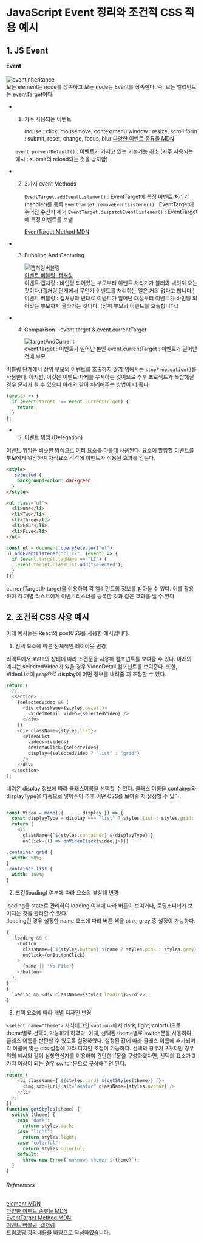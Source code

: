 # JavaScript Event 정리와 조건적 CSS 적용 예시

## 1. JS Event

#### Event

![eventInheritance](./images/2020-10-15_jsEvent_Css/elementEvent.JPG)  
모든 element는 node를 상속하고 모든 node는 Event를 상속한다. 즉, 모든 엘리먼트는 eventTarget이다.

- 1. 자주 사용되는 이벤트

     mouse : click, mousemove, contextmenu
     window : resize, scroll
     form : submit, reset, change, focus, blur
     [다양한 이벤트 종류들 MDN](https://developer.mozilla.org/ko/docs/Web/Events)

  `event.preventDefault()` : 이벤트가 가지고 있는 기본기능 취소 (자주 사용되는 예시 : submit의 reload되는 것을 방지함)

- 2. 3가지 event Methods

     `EventTarget.addEventListener()` : EventTarget에 특정 이벤트 처리기(handler)를 등록
     `EventTarget.removeEventListener()` : EventTarget에 주어진 수신기 제거
     `EventTarget.dispatchEventListener()` : EventTarget에 특정 이벤트를 보냄

     [EventTarget Method MDN](https://developer.mozilla.org/ko/docs/Web/API/EventTarget)

- 3. Bubbling And Capturing

     ![캡쳐링버블링](./images/2020-10-15_jsEvent_Css/capturingAndBubbling.JPG)  
     [이벤트 버블링, 캡처링](https://developer.mozilla.org/en-US/docs/Learn/JavaScript/Building_blocks/Events#Event_bubbling_and_capture)  
     이벤트 캡처링 : 바인딩 되어있는 부모부터 이벤트 처리기가 불러와 내려져 오는 것이다.(캡처링 단계에서 무언가 이벤트를 처리하는 일은 거의 없다고 합니다.)  
     이벤트 버블링 : 캡처링과 반대로 이벤트가 일어난 대상부터 이벤트가 바인딩 되어있는 부모까지 올라가는 것이다. (상위 부모의 이벤트를 호출합니다.)

- 4. Comparison - event.target & event.currentTarget

     ![targetAndCurrent](./images/2020-10-15_jsEvent_Css/targetAndCurrent.jpg)  
     event.target : 이벤트가 일어난 본인
     event.currentTarget : 이벤트가 일어난 것에 부모

버블링 단계에서 상위 부모의 이벤트를 호출하지 않기 위해서는 `stopPropagation()`를 사용한다. 하지만, 이것은 이벤트 자체를 무시하는 것이므로 추후 프로젝트가 복잡해질 경우 문제가 될 수 있으니 아래와 같이 처리해주는 방법이 더 좋다.

```js
(event) => {
  if (event.target !== event.currentTarget) {
    return;
  }
};
```

- 5. 이벤트 위임 (Delegation)

이벤트 위임은 비슷한 방식으로 여러 요소를 다룰때 사용된다. 요소에 할당할 이벤트를 부모에게 위임하여 자식요소 각각에 이벤트가 적용된 효과를 얻는다.

```html
<style>
  .selected {
    background-color: darkgreen;
  }
</style>
```

```html
<ul class="ul">
  <li>One</li>
  <li>Two</li>
  <li>Three</li>
  <li>Four</li>
  <li>Five</li>
</ul>
```

```js
const ul = document.querySelector("ul");
ul.addEventListener("click", (event) => {
  if (event.target.tagName == "LI") {
    event.target.classList.add("selected");
  }
});
```

currentTarget과 target을 이용하여 각 엘리먼트의 정보를 받아올 수 있다. 이를 활용하여 각 개별 리스트에게 이벤트리스너를 등록한 것과 같은 효과를 낼 수 있다.

## 2. 조건적 CSS 사용 예시

아래 예시들은 React와 postCSS를 사용한 예시입니다.

1. 선택 요소에 따른 전체적인 레이아웃 변경

리액트에서 state의 상태에 따라 조건문을 사용해 컴포넌트를 보여줄 수 있다. 아래의 예시는 selectedVideo가 있을 경우 VideoDetail 컴포넌트를 보여준다. 또한, VideoList에 `prop`으로 display에 어떤 정보를 내려줄 지 조정할 수 있다.

```js
return (
  //...
  <section>
    {selectedVideo && (
      <div className={styles.detail}>
        <VideoDetail video={selectedVideo} />
      </div>
    )}
    <div className={styles.list}>
      <VideoList
        videos={videos}
        onVideoClick={selectVideo}
        display={selectedVideo ? "list" : "grid"}
      />
    </div>
  </section>
);
```

내려온 display 정보에 따라 클래스이름을 선택할 수 있다. 클래스 이름을 container와 displayType을 다중으로 넣어주어 추후 어떤 CSS를 보여줄 지 설정할 수 있다.

```js

const Video = memo(({ ... , display }) => {
  const displayType = display === "list" ? styles.list : styles.grid;
  return (
    <li
      className={`${styles.container} ${displayType}`}
      onClick={() => onVideoClick(video)}>)})
```

```css
.container.grid {
  width: 50%;
}
.container.list {
  width: 100%;
}
```

2. 조건(loading) 여부에 따라 요소의 뷰상태 변경

loading을 state로 관리하여 loading 여부에 따라 버튼이 보여거나, 로딩스피너가 보여지는 것을 관리할 수 있다.  
!loading인 경우 설정한 name 요소에 따라 버튼 색을 pink, grey 중 설정이 가능하다.

```js
{
  !loading && (
    <button
      className={`${styles.button} ${name ? styles.pink : styles.grey}`}
      onClick={onButtonClick}
    >
      {name || "No File"}
    </button>
  );
}
{
  loading && <div className={styles.loading}></div>;
}
```

3. 선택 요소에 따라 개별 디자인 변경

`<select name="theme">` 자식태그인 `<option>`에서 dark, light, colorful으로 theme별로 선택이 가능하게 하였다. 이때, 선택된 theme별로 switch문을 사용하여 클래스 이름을 반환할 수 있도록 설정하였다. 설정된 값에 따라 클래스 이름에 추가되며 각 이름에 맞는 css 설정에 따라 디자인 조정이 가능하다. 선택의 경우가 2가지인 경우 위의 예시와 같이 삼항연산자를 이용하여 간단한 if문을 구성하였다면, 선택의 요소가 3가지 이상이 되는 경우 switch문으로 구성해주면 된다.

```js
return (
    <li className={`${styles.card} ${getStyles(theme)} `}>
      <img src={url} alt="avatar" className={styles.avatar} />
    </li>
  );
})
function getStyles(theme) {
  switch (theme) {
    case "dark":
      return styles.dark;
    case "light":
      return styles.light;
    case "colorful":
      return styles.colorful;
    default:
      throw new Error(`unknown theme: ${theme}`);
  }
}
```

###### References

[element MDN](https://developer.mozilla.org/ko/docs/Web/API/Element)  
[다양한 이벤트 종류들 MDN](https://developer.mozilla.org/ko/docs/Web/Events)  
[EventTarget Method MDN](https://developer.mozilla.org/ko/docs/Web/API/EventTarget)  
[이벤트 버블링, 캡처링](https://developer.mozilla.org/en-US/docs/Learn/JavaScript/Building_blocks/Events#Event_bubbling_and_capture)  
드림코딩 강의내용을 바탕으로 작성하였습니다.
